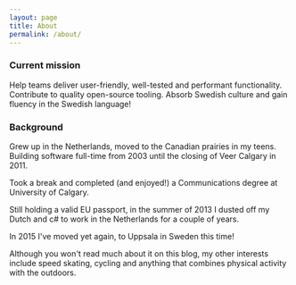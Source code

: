 ```yaml
---
layout: page
title: About
permalink: /about/
---
```


### Current mission

Help teams deliver user-friendly, well-tested and performant functionality. Contribute to quality open-source tooling. Absorb Swedish culture and gain fluency in the Swedish language!

### Background

Grew up in the Netherlands, moved to the Canadian prairies in my teens. Building software full-time from 2003 until the closing of Veer Calgary in 2011.

Took a break and completed (and enjoyed!) a Communications degree at University of Calgary.

Still holding a valid EU passport, in the summer of 2013 I dusted off my Dutch and c# to work in the Netherlands for a couple of years.

In 2015 I've moved yet again, to Uppsala in Sweden this time!

Although you won't read much about it on this blog, my other interests include speed skating, cycling and anything that combines physical activity with the outdoors.